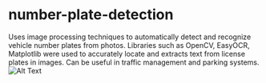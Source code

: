 # number-plate-detection
Uses image processing techniques to automatically detect and recognize vehicle number plates from photos. Libraries such as OpenCV, EasyOCR, Matplotlib were used to accurately locate and extracts text from license plates in images. Can be useful in traffic management and parking systems.
![Alt Text](image.jpg)
